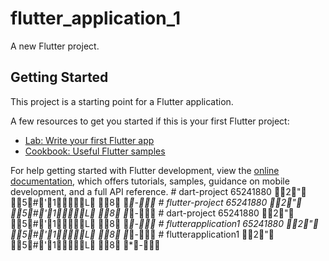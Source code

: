 # flutter_application_1

A new Flutter project.

## Getting Started

This project is a starting point for a Flutter application.

A few resources to get you started if this is your first Flutter project:

- [Lab: Write your first Flutter app](https://docs.flutter.dev/get-started/codelab)
- [Cookbook: Useful Flutter samples](https://docs.flutter.dev/cookbook)

For help getting started with Flutter development, view the
[online documentation](https://docs.flutter.dev/), which offers tutorials,
samples, guidance on mobile development, and a full API reference.
#   d a r t - p r o j e c t   6 5 2 4 1 8 8 0   2"  5#'1L  8*- 
 #   f l u t t e r - p r o j e c t   6 5 2 4 1 8 8 0   2"  5#'1L  8*- 
 #   d a r t - p r o j e c t   6 5 2 4 1 8 8 0   2"  5#'1L  8*- 
 #   f l u t t e r a p p l i c a t i o n 1   6 5 2 4 1 8 8 0   2"  5#'1L  8*- 
 #   f l u t t e r a p p l i c a t i o n 1   2"  5#'1L  8*- 
 